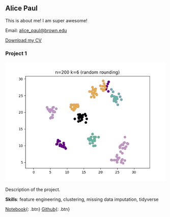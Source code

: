 ## Alice Paul

This is about me! I am super awesome!

Email: alice_paul@brown.edu

[Download my CV](apaul_cv.pdf)

### Project 1

![Clustering result](result-r2.png)

Description of the project. 

**Skills**: feature engineering, clustering, missing data imputation, tidyverse

[Notebook](http://www.google.com){: .btn}   [Github](http://www.google.com){: .btn}

